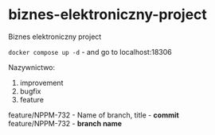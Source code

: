 # biznes-elektroniczny-project
Biznes elektroniczny project

`docker compose up -d` - and go to localhost:18306
  
Nazywnictwo: 

1) improvement  
2) bugfix  
3) feature  

feature/NPPM-732 - Name of branch, title - <b>commit</b>  
feature/NPPM-732 - <b>branch name</b>  
